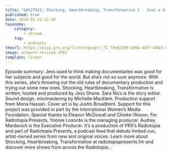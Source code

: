 ```yaml
---
title: "&#127911; Shocking, Heartbreaking, Transformative 1 - Just a Girl with a Microphone"
published: true
date: 2024-01-22-12-28
taxonomy:
    category:
        - stream
    tag:
        - podcasts
theurl: https://play.prx.org/listen?ge=prx_72_f9e82309-a89a-46ff-b943-00d231603094&uf=http%3A%2F%2Ffeeds.radiotopia.fm%2Fradiotopia-showcase
image: artwork-resized.JPEG
template: listen
---
```


Episode summary: Jess used to think making documentaries was good for her subjects and good for the world. But she&rsquo;s not so sure anymore. With this series, she&rsquo;s throwing out the old rules of documentary production and trying out some new ones. Shocking, Heartbreaking, Transformative is written, hosted and produced by Jess Shane. Sara Nics is the story editor. Sound design, mix/mastering by Michelle Macklem. Production support from Mona Hassan. Cover art is by Justin Broadbent. Support for this project was provided in part by the International Women&rsquo;s Media Foundation. Special thanks to Eleanor McDowall and Chioke I&rsquo;Anson. For Radiotopia Presents, Yooree Losordo is the managing producer. Audrey Mardavich is the Executive Producer. It&rsquo;s a production of PRX&rsquo;s Radiotopia and part of Radiotopia Presents, a podcast feed that debuts limited-run, artist-owned series from new and original voices. Learn more about Shocking, Heartbreaking, Transformative at radiotopiapresents.fm and discover more shows from across the Radiotopia&hellip;
